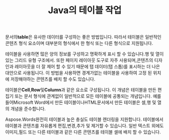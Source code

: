 ﻿---
title: Java의 테이블 작업
second_title: Aspose.WordsJava
articleTitle: 테이블 작업
linktitle: 테이블 작업
description: "Java의 테이블 작업 방법. Java에 대한Aspose.Words의 테이블 노드 개념을 소개합니다."
type: docs
weight: 190
url: /ko/java/working-with-tables/
timestamp: 2024-01-27-14-07-04
---

문서의**table**은 유사한 데이터를 구성하는 좋은 방법입니다. 따라서 테이블은 일반적인 콘텐츠 형식 요소이며 대부분의 형식에서 한 형식 또는 다른 형식으로 지원됩니다.

테이블을 사용하면 많은 양의 정보를 구성하고 명확하게 표시 할 수 있습니다.행 및 열이있는 그리드 유형 구조에서. 또한 페이지 레이아웃 도구로 자주 사용되며,콘텐츠의 디자인과 레이아웃을 더 잘 제어 할 수 있기 때문에 탭 데이터(탭 스톱)를 표시하는 더 나은 대안으로 사용됩니다. 이 방법을 사용하면 경계가없는 테이블을 사용하여 고정 된 위치에 저장해야하는 콘텐츠를 배치 할 수도 있습니다.

테이블은**Cell**,**Row**및**Column**과 같은 요소로 구성됩니다. 이 개념은 테이블을 만든 편집기 또는 문서 형식에 관계없이 일반적으로 모든 테이블에 공통되는 개념입니다. 예를 들어Microsoft Word에서 만든 테이블이나HTML문서에서 만든 테이블은 셀,행 및 열의 개념을 준수합니다.

Aspose.Words완전히 테이블과 높은 충실도 테이블 렌더링을 지원합니다. 테이블에서 테이블과 콘텐츠를 자유롭게 편집,변경,추가 및 제거할 수 있습니다. 일반 텍스트 외에도 이미지,필드 또는 다른 테이블과 같은 다른 콘텐츠를 테이블 셀에 배치 할 수 있습니다.

